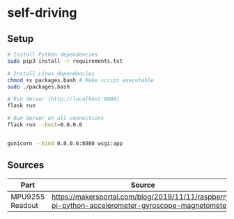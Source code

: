 # self-driving

## Setup

``` bash
# Install Python dependencies
sudo pip3 install -r requirements.txt

# Install Linux dependencies
chmod +x packages.bash # Make script executable
sudo ./packages.bash

# Run Server (http://localhost:8080)
flask run

# Run Server on all connections
flask run --host=0.0.0.0


gunicorn --bind 0.0.0.0:8080 wsgi:app
```

## Sources
|Part|Source|
|---|---|
|MPU9255 Readout|https://makersportal.com/blog/2019/11/11/raspberry-pi-python-accelerometer-gyroscope-magnetometer|